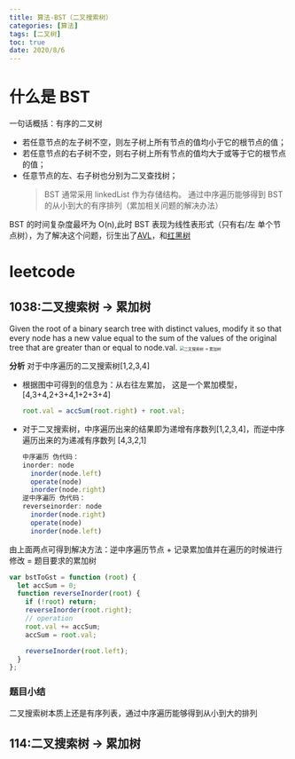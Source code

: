 ```yaml
---
title: 算法-BST（二叉搜索树）
categories: [算法]
tags: [二叉树]
toc: true
date: 2020/8/6
---
```


# 什么是 BST

一句话概括：有序的二叉树

- 若任意节点的左子树不空，则左子树上所有节点的值均小于它的根节点的值；
- 若任意节点的右子树不空，则右子树上所有节点的值均大于或等于它的根节点的值；
- 任意节点的左、右子树也分别为二叉查找树；
  > BST 通常采用 linkedList 作为存储结构。
  > 通过中序遍历能够得到 BST 的从小到大的有序排列（累加相关问题的解决办法）

BST 的时间复杂度最坏为 O(n),此时 BST 表现为线性表形式（只有右/左 单个节点树），为了解决这个问题，衍生出了[AVL](https://zh.wikipedia.org/wiki/AVL%E6%A0%91)，和[红黑树](https://zh.wikipedia.org/wiki/%E7%BA%A2%E9%BB%91%E6%A0%91)

# leetcode

## 1038:二叉搜索树 -> 累加树

Given the root of a binary search tree with distinct values, modify it so that every node has a new value equal to the sum of the values of the original tree that are greater than or equal to node.val.
<img src="1038.png" style="zoom:50%" alt="二叉搜索树 -> 累加树">

**分析**
对于中序遍历的二叉搜索树[1,2,3,4]

- 根据图中可得到的信息为：从右往左累加， 这是一个累加模型， [4,3+4,2+3+4,1+2+3+4]
  ```js
  root.val = accSum(root.right) + root.val;
  ```
- 对于二叉搜索树，中序遍历出来的结果即为递增有序数列[1,2,3,4]，而逆中序遍历出来的为递减有序数列 [4,3,2,1]
  ```js
  中序遍历 伪代码：
  inorder: node
    inorder(node.left)
    operate(node)
    inorder(node.right)
  逆中序遍历 伪代码：
  reverseinorder: node
    inorder(node.right)
    operate(node)
    inorder(node.left)
  ```

由上面两点可得到解决方法：逆中序遍历节点 + 记录累加值并在遍历的时候进行修改 = 题目要求的累加树

```js
var bstToGst = function (root) {
  let accSum = 0;
  function reverseInorder(root) {
    if (!root) return;
    reverseInorder(root.right);
    // operation
    root.val += accSum;
    accSum = root.val;

    reverseInorder(root.left);
  }
};
```

### 题目小结

二叉搜索树本质上还是有序列表，通过中序遍历能够得到从小到大的排列

## 114:二叉搜索树 -> 累加树
